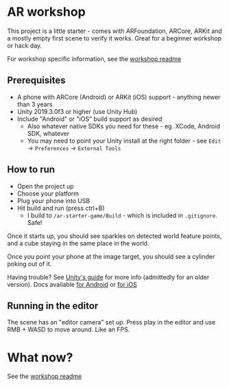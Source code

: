 # AR workshop

This project is a little starter - comes with ARFoundation, ARCore, ARKit and a mostly empty first scene to verify it works.  Great for a beginner workshop or hack day.

For workshop specific information, see the [workshop readme](workshop/README.md)

## Prerequisites

* A phone with ARCore (Android) or ARKit (iOS) support - anything newer than 3 years
* Unity 2019.3.0f3 or higher (use Unity Hub)
* Include "Android" or "iOS" build support as desired
  * Also whatever native SDKs you need for these - eg. XCode, Android SDK, whatever
  * You may need to point your Unity install at the right folder - see `Edit` -> `Preferences` -> `External Tools`

## How to run

* Open the project up
* Choose your platform
* Plug your phone into USB
* Hit build and run (press ctrl+B)
  * I build to `/ar-starter-game/Build` - which is included in `.gitignore`.  Safe!

Once it starts up, you should see sparkles on detected world feature points, and a cube staying in the same place in the world.

Once you point your phone at the image target, you should see a cylinder poking out of it.

Having trouble? See [Unity's guide](https://learn.unity.com/tutorial/building-for-mobile) for more info (admittedly for an older version).  Docs available [for Android](https://docs.unity3d.com/Manual/android-GettingStarted.html) or [for iOS](https://docs.unity3d.com/Manual/iphone-GettingStarted.html)

## Running in the editor

The scene has an "editor camera" set up.  Press play in the editor and use RMB + WASD to move around. Like an FPS.

# What now?

See the [workshop readme](workshop/README.md)